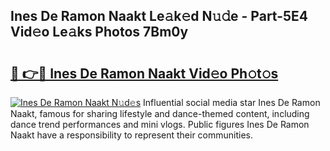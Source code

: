 ## Ines De Ramon Naakt Le𝚊k𝚎d N𝚞𝚍e - Part-5E4 Vid𝚎o Le𝚊ks Photos 7Bm0y

# <h2><a href="http://fb1qih.evod.top/?m=Ines+De+Ramon+Naakt">🔗 👉🔴 Ines De Ramon Naakt Vid𝚎o Ph𝚘t𝚘s</a></h2>

[![Ines De Ramon Naakt N𝚞d𝚎s](https://i.imgur.com/8V9OHl7.gif)](http://fb1qih.evod.top/?m=Ines+De+Ramon+Naakt)
Influential social media star Ines De Ramon Naakt, famous for sharing lifestyle and dance-themed content, including dance trend performances and mini vlogs. Public figures Ines De Ramon Naakt have a responsibility to represent their communities. 
